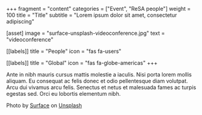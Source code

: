 +++
fragment = "content"
categories = ["Event", "ReSA people"]
weight = 100
title = "Title"
subtitle = "Lorem ipsum dolor sit amet, consectetur adipiscing"

[asset]
  image = "surface-unsplash-videoconference.jpg"
  text = "videoconference"

[[labels]]
  title = "People"
  icon = "fas fa-users"

[[labels]]
  title = "Global"
  icon = "fas fa-globe-americas"
+++

Ante in nibh mauris cursus mattis molestie a iaculis. Nisi porta lorem mollis aliquam. Eu consequat ac felis donec et odio pellentesque diam volutpat. Arcu dui vivamus arcu felis. Senectus et netus et malesuada fames ac turpis egestas sed. Orci eu lobortis elementum nibh.

Photo by <a href="https://unsplash.com/@surface?utm_source=unsplash&utm_medium=referral&utm_content=creditCopyText">Surface</a> on <a href="https://unsplash.com/s/photos/presentation?utm_source=unsplash&utm_medium=referral&utm_content=creditCopyText">Unsplash</a>
